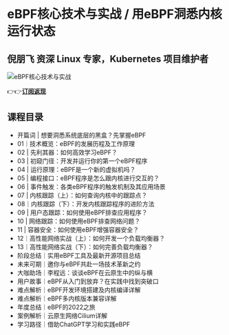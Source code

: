 eBPF核心技术与实战 / 用eBPF洞悉内核运行状态
===========================

倪朋飞 **资深 Linux 专家，Kubernetes 项目维护者** 
-------------------------------------

![eBPF核心技术与实战](https://www.geekgay.com/storage/geek/geek_371c8cfe50726ac4c930d410cc54c035.jpg)  
  
👉👉[**订阅返现**](https://time.geekbang.org/column/intro/100104501?code=fwuqI75L17KUARepeFhaWyw78TFRbBuEIUg8la%2FFYis%3D "eBPF核心技术与实战")  
  
课程目录
----

  
  
- 开篇词 | 想要洞悉系统底层的黑盒？先掌握eBPF
- 01｜技术概览：eBPF的发展历程及工作原理
- 02 | 先利其器：如何高效学习eBPF？
- 03 | 初窥门径：开发并运行你的第一个eBPF程序
- 04 | 运行原理：eBPF是一个新的虚拟机吗？
- 05 | 编程接口：eBPF程序是怎么跟内核进行交互的？
- 06 | 事件触发：各类eBPF程序的触发机制及其应用场景
- 07 | 内核跟踪（上）：如何查询内核中的跟踪点？
- 08｜内核跟踪（下）：开发内核跟踪程序的进阶方法
- 09 | 用户态跟踪：如何使用eBPF排查应用程序？
- 10 | 网络跟踪：如何使用eBPF排查网络问题？
- 11 | 容器安全：如何使用eBPF增强容器安全？
- 12｜高性能网络实战（上）：如何开发一个负载均衡器？
- 13｜高性能网络实战（下）：如何完善负载均衡器？
- 阶段总结｜实用eBPF工具及最新开源项目总结
- 未来可期｜邀你与eBPF共赴一场技术革新之约
- 大咖助场｜李程远：谈谈eBPF在云原生中的纵与横
- 用户故事｜eBPF从入门到放弃？在实践中找到突破口
- 难点解析｜eBPF开发环境搭建及内核编译详解
- 难点解析｜eBPF多内核版本兼容详解
- 年度总结｜eBPF的2022之旅
- 案例解析｜云原生网络Cilium详解
- 学习路径｜借助ChatGPT学习和实践eBPF